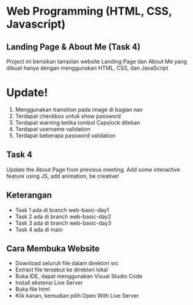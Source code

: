 # Web Programming (HTML, CSS, Javascript)
## Landing Page & About Me (Task 4)
Project ini berisikan tampilan website Landing Page dan About Me yang dibuat hanya dengan menggunakan HTML, CSS, dan JavaScript

# Update!
1. Menggunakan transition pada image di bagian nav
2. Terdapat checkbox untuk show password
3. Terdapat warning ketika tombol Capslock ditekan
4. Terdapat username validation
5. Terdapat beberapa password validation

## Task 4
Update the About Page from previous meeting.
Add some interactive feature using JS, add animation, be creative!

## Keterangan
- Task 1 ada di branch web-basic-day1
- Task 2 ada di branch web-basic-day2
- Task 3 ada di branch web-basic-day3
- Task 4 ada di main

## Cara Membuka Website
- Download seluruh file dalam direktori src
- Extract file tersebut ke direktori lokal
- Buka IDE, dapat menggunakan Visual Studio Code
- Install ekstensi Live Server
- Buka file html
- Klik kanan, kemudian pilih Open With Live Server
